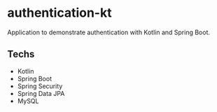 # authentication-kt

Application to demonstrate authentication with Kotlin and Spring Boot.

## Techs

- Kotlin
- Spring Boot
- Spring Security
- Spring Data JPA
- MySQL

